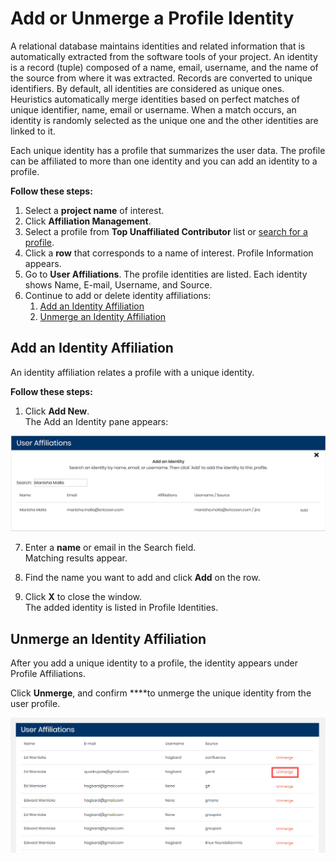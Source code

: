 # Add or Unmerge a Profile Identity

A relational database maintains identities and related information that is automatically extracted from the software tools of your project. An identity is a record \(tuple\) composed of a name, email, username, and the name of the source from where it was extracted. Records are converted to unique identifiers. By default, all identities are considered as unique ones. Heuristics automatically merge identities based on perfect matches of unique identifier, name, email or username. When a match occurs, an identity is randomly selected as the unique one and the other identities are linked to it.

Each unique identity has a profile that summarizes the user data. The profile can be affiliated to more than one identity and you can add an identity to a profile. 

**Follow these steps:**

1. Select a **project name** of interest. 
2. Click **Affiliation Management**. 
3. Select a profile from **Top Unaffiliated Contributor** list or [search for a profile](find-a-profile.md). 
4. Click a **row** that corresponds to a name of interest. Profile Information appears. 
5. Go to **User Affiliations**. The profile identities are listed. Each identity shows Name, E-mail, Username, and Source. 
6. Continue to add or delete identity affiliations:
   1. [Add an Identity Affiliation](add-or-unmerge-a-profile-identity.md#add-an-identity-affiliation)
   2. [Unmerge an Identity Affiliation](add-or-unmerge-a-profile-identity.md#unmerge-an-identity-affiliation)

## Add an Identity Affiliation

An identity affiliation relates a profile with a unique identity.

**Follow these steps:**

1. Click **Add New**.  
The Add an Identity pane appears:

![](../../../.gitbook/assets/18088130.png)

7. Enter a **name** or email in the Search field.  
Matching results appear.

8. Find the name you want to add and click **Add** on the row.

9. Click **X** to close the window.  
The added identity is listed in Profile Identities.

## Unmerge an Identity Affiliation

After you add a unique identity to a profile, the identity appears under Profile Affiliations.

Click **Unmerge**, and confirm ****to unmerge the unique identity from the user profile.

![Unmerge User Affiliations](../../../.gitbook/assets/unmerge-identity.png)





